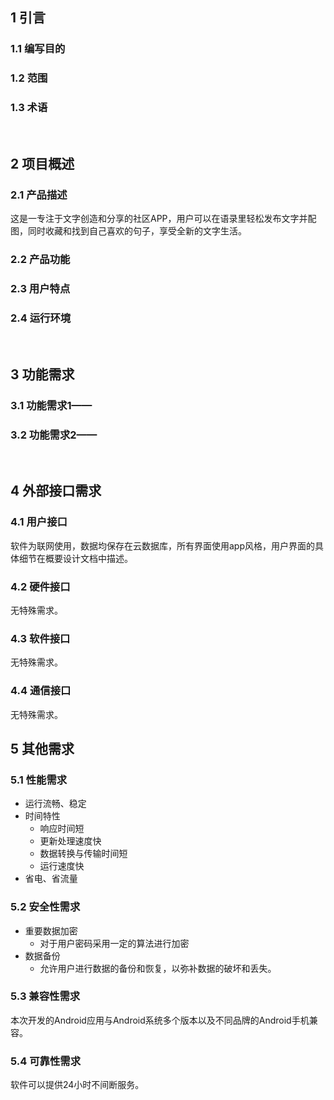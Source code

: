 ## 1 引言
### 1.1 编写目的
### 1.2 范围
### 1.3 术语
</br>

## 2 项目概述
### 2.1 产品描述
这是一专注于文字创造和分享的社区APP，用户可以在语录里轻松发布文字并配图，同时收藏和找到自己喜欢的句子，享受全新的文字生活。

### 2.2 产品功能

### 2.3 用户特点
### 2.4 运行环境
</br>

## 3 功能需求
### 3.1 功能需求1——
### 3.2 功能需求2——
</br>

## 4 外部接口需求
### 4.1 用户接口
软件为联网使用，数据均保存在云数据库，所有界面使用app风格，用户界面的具体细节在概要设计文档中描述。

### 4.2 硬件接口
无特殊需求。

### 4.3 软件接口
无特殊需求。

### 4.4 通信接口
无特殊需求。
</br>

## 5 其他需求
### 5.1 性能需求
- 运行流畅、稳定
- 时间特性
   - 响应时间短
   - 更新处理速度快
   - 数据转换与传输时间短
   - 运行速度快
- 省电、省流量

### 5.2 安全性需求
- 重要数据加密
   - 对于用户密码采用一定的算法进行加密
- 数据备份
   - 允许用户进行数据的备份和恢复，以弥补数据的破坏和丢失。

### 5.3 兼容性需求
本次开发的Android应用与Android系统多个版本以及不同品牌的Android手机兼容。

### 5.4 可靠性需求
软件可以提供24小时不间断服务。
